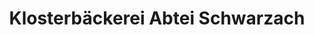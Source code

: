 ---
title: "Klosterbäckerei Abtei Schwarzach"
url: /schwarzach-am-main/klosterbaeckerei-abtei-schwarzach/
shop: Bäckerei
---